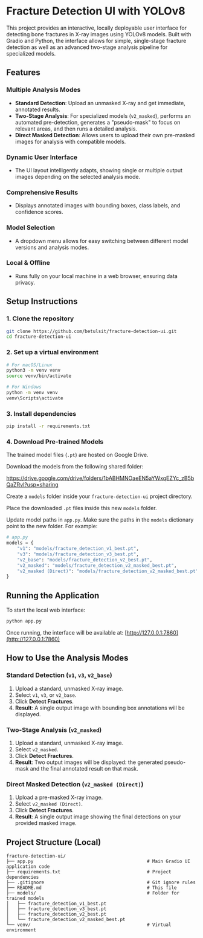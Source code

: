 # Fracture Detection UI with YOLOv8

This project provides an interactive, locally deployable user interface for detecting bone fractures in X-ray images using YOLOv8 models. Built with Gradio and Python, the interface allows for simple, single-stage fracture detection as well as an advanced two-stage analysis pipeline for specialized models.

## Features

### Multiple Analysis Modes

* **Standard Detection**: Upload an unmasked X-ray and get immediate, annotated results.
* **Two-Stage Analysis**: For specialized models (`v2_masked`), performs an automated pre-detection, generates a "pseudo-mask" to focus on relevant areas, and then runs a detailed analysis.
* **Direct Masked Detection**: Allows users to upload their own pre-masked images for analysis with compatible models.

### Dynamic User Interface

* The UI layout intelligently adapts, showing single or multiple output images depending on the selected analysis mode.

### Comprehensive Results

* Displays annotated images with bounding boxes, class labels, and confidence scores.

### Model Selection

* A dropdown menu allows for easy switching between different model versions and analysis modes.

### Local & Offline

* Runs fully on your local machine in a web browser, ensuring data privacy.

## Setup Instructions

### 1. Clone the repository

```bash
git clone https://github.com/betulsit/fracture-detection-ui.git
cd fracture-detection-ui
```

### 2. Set up a virtual environment

```bash
# For macOS/Linux
python3 -m venv venv
source venv/bin/activate

# For Windows
python -m venv venv
venv\Scripts\activate
```

### 3. Install dependencies

```bash
pip install -r requirements.txt
```

### 4. Download Pre-trained Models

The trained model files (`.pt`) are hosted on Google Drive.

Download the models from the following shared folder:

https://drive.google.com/drive/folders/1bABHMNOaeEN5aYWxqEZYc_zB5bQaZRvl?usp=sharing 

Create a `models` folder inside your `fracture-detection-ui` project directory.

Place the downloaded `.pt` files inside this new `models` folder.

Update model paths in `app.py`. Make sure the paths in the `models` dictionary point to the new folder. For example:

```python
# app.py
models = {
    "v1": "models/fracture_detection_v1_best.pt",
    "v3": "models/fracture_detection_v3_best.pt",
    "v2_base": "models/fracture_detection_v2_best.pt",
    "v2_masked": "models/fracture_detection_v2_masked_best.pt",
    "v2_masked (Direct)": "models/fracture_detection_v2_masked_best.pt"
}
```

## Running the Application

To start the local web interface:

```bash
python app.py
```

Once running, the interface will be available at: [http://127.0.0.1:7860](http://127.0.0.1:7860)

## How to Use the Analysis Modes

### Standard Detection (`v1`, `v3`, `v2_base`)

1. Upload a standard, unmasked X-ray image.
2. Select `v1`, `v3`, or `v2_base`.
3. Click **Detect Fractures**.
4. **Result**: A single output image with bounding box annotations will be displayed.

### Two-Stage Analysis (`v2_masked`)

1. Upload a standard, unmasked X-ray image.
2. Select `v2_masked`.
3. Click **Detect Fractures**.
4. **Result**: Two output images will be displayed: the generated pseudo-mask and the final annotated result on that mask.

### Direct Masked Detection (`v2_masked (Direct)`)

1. Upload a pre-masked X-ray image.
2. Select `v2_masked (Direct)`.
3. Click **Detect Fractures**.
4. **Result**: A single output image showing the final detections on your provided masked image.

## Project Structure (Local)

```
fracture-detection-ui/
├── app.py                                          # Main Gradio UI application code
├── requirements.txt                                # Project dependencies
├── .gitignore                                      # Git ignore rules
├── README.md                                       # This file
├── models/                                         # Folder for trained models
│   ├── fracture_detection_v1_best.pt
│   ├── fracture_detection_v3_best.pt
│   ├── fracture_detection_v2_best.pt
│   └── fracture_detection_v2_masked_best.pt
└── venv/                                           # Virtual environment
```
